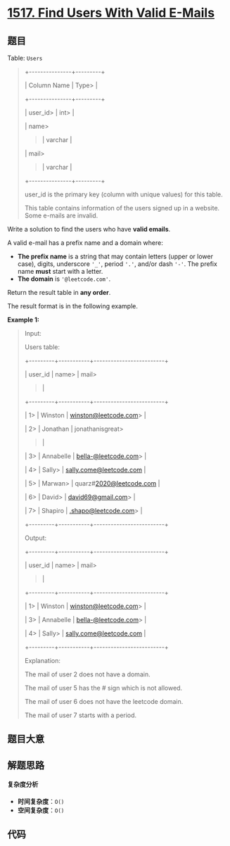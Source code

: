 # [1517. Find Users With Valid E-Mails](https://leetcode.com/problems/find-users-with-valid-e-mails/)

## 题目

Table: `Users`

> +---------------+---------+
>
> | Column Name | Type>
> |
>
> +---------------+---------+
>
> | user_id>
> | int>
> |
>
> | name>
>
> > | varchar |
>
> | mail>
>
> > | varchar |
>
> +---------------+---------+
>
> user_id is the primary key (column with unique values) for this table.
>
> This table contains information of the users signed up in a website. Some e-mails are invalid.

Write a solution to find the users who have **valid emails**.

A valid e-mail has a prefix name and a domain where:

- **The prefix name** is a string that may contain letters (upper or lower case), digits, underscore `'_'`, period `'.'`, and/or dash `'-'`. The prefix name **must** start with a letter.
- **The domain** is `'@leetcode.com'`.

Return the result table in **any order**.

The result format is in the following example.

**Example 1:**

> Input:
>
> Users table:
>
> +---------+-----------+-------------------------+
>
> | user_id | name>
> | mail>
>
> > |
>
> +---------+-----------+-------------------------+
>
> | 1>
> | Winston | winston@leetcode.com>
> |
>
> | 2>
> | Jonathan | jonathanisgreat>
>
> > |
>
> | 3>
> | Annabelle | bella-@leetcode.com>
> |
>
> | 4>
> | Sally>
> | sally.come@leetcode.com |
>
> | 5>
> | Marwan>
> | quarz#2020@leetcode.com |
>
> | 6>
> | David>
> | david69@gmail.com>
> |
>
> | 7>
> | Shapiro | .shapo@leetcode.com>
> |
>
> +---------+-----------+-------------------------+
>
> Output:
>
> +---------+-----------+-------------------------+
>
> | user_id | name>
> | mail>
>
> > |
>
> +---------+-----------+-------------------------+
>
> | 1>
> | Winston | winston@leetcode.com>
> |
>
> | 3>
> | Annabelle | bella-@leetcode.com>
> |
>
> | 4>
> | Sally>
> | sally.come@leetcode.com |
>
> +---------+-----------+-------------------------+
>
> Explanation:
>
> The mail of user 2 does not have a domain.
>
> The mail of user 5 has the # sign which is not allowed.
>
> The mail of user 6 does not have the leetcode domain.
>
> The mail of user 7 starts with a period.

## 题目大意

## 解题思路

#### 复杂度分析

- **时间复杂度**：`O()`
- **空间复杂度**：`O()`

## 代码

```javascript

```
